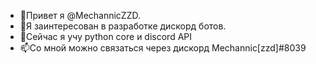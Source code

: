 - 👋Привет я @MechannicZZD.
- 👀Я заинтересован в разработке дискорд ботов.
- 🌱Сейчас я учу python core и discord API
- 📫Со мной можно связаться через дискорд Mechannic[zzd]#8039

<!---
Вы можете щелкнуть ссылку «Предварительный просмотр», чтобы просмотреть свои изменения. MechannicZZD — это ✨ специальный ✨ репозиторий, потому что его `README.md` (этот файл) отображается в вашем профиле GitHub.
--->
